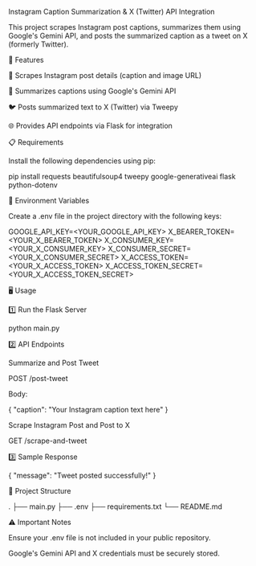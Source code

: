 Instagram Caption Summarization & X (Twitter) API Integration

This project scrapes Instagram post captions, summarizes them using Google's Gemini API, and posts the summarized caption as a tweet on X (formerly Twitter).

🚀 Features

📸 Scrapes Instagram post details (caption and image URL)

🧠 Summarizes captions using Google's Gemini API

🐦 Posts summarized text to X (Twitter) via Tweepy

🌐 Provides API endpoints via Flask for integration

📋 Requirements

Install the following dependencies using pip:

pip install requests beautifulsoup4 tweepy google-generativeai flask python-dotenv

🔐 Environment Variables

Create a .env file in the project directory with the following keys:

GOOGLE_API_KEY=<YOUR_GOOGLE_API_KEY>
X_BEARER_TOKEN=<YOUR_X_BEARER_TOKEN>
X_CONSUMER_KEY=<YOUR_X_CONSUMER_KEY>
X_CONSUMER_SECRET=<YOUR_X_CONSUMER_SECRET>
X_ACCESS_TOKEN=<YOUR_X_ACCESS_TOKEN>
X_ACCESS_TOKEN_SECRET=<YOUR_X_ACCESS_TOKEN_SECRET>

🖥️ Usage

1️⃣ Run the Flask Server

python main.py

2️⃣ API Endpoints

Summarize and Post Tweet

POST /post-tweet

Body:

{
    "caption": "Your Instagram caption text here"
}

Scrape Instagram Post and Post to X

GET /scrape-and-tweet

3️⃣ Sample Response

{
    "message": "Tweet posted successfully!"
}

📂 Project Structure

.
├── main.py
├── .env
├── requirements.txt
└── README.md

⚠️ Important Notes

Ensure your .env file is not included in your public repository.

Google's Gemini API and X credentials must be securely stored.
